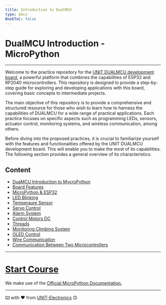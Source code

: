 ```yaml
---
title: Introduction to DualMCU
type: docs
BookToC: false
---
```


# DualMCU Introduction - MicroPython 
<!-- 
Bienvenido al repositorio de prácticas para la placa de desarrollo [UNIT DUALMCU](https://uelectronics.com/producto/unit-dualmcu-esp32-rp2040-tarjeta-de-desarrollo/), una plataforma poderosa que combina las capacidades del ESP32 y el RP2040. Este repositorio está diseñado para proporcionar una guía paso a paso en la exploración y desarrollo de aplicaciones con esta placa, abordando desde los conceptos básicos hasta proyectos intermedios.


El objetivo principal de este repositorio es brindar un recurso completo y estructurado para aquellos que deseen aprender a utilizar las capacidades de la DUALMCU para una amplia gama de aplicaciones prácticas. Cada práctica se enfoca en aspectos específicos como la programación de LEDs, sensores, control de actuadores, sistemas de monitoreo y comunicación inalámbrica, entre otros.

Antes de sumergirnos en las prácticas propuestas, es crucial familiarizarse con las características y funcionalidades que ofrece esta placa  de desarrollo UNIT DUALMCU, lo cual permitirá sacar el máximo provecho de sus capacidades. A continuación se explican sus características de forma general. 

## Contenido
- [Introducción al curso de DualMCU con MicroPython](/)
- [Conociendo el hardware](/docs/1-descripcion-general/)
- [Micropython y el ESP32](/docs/2-micropython/)
- [LED Intermitente](/docs/3-led_intermitente/)
- [Sensor de Temperatura](/docs/4-sensor_de_temperatura/)
- [Control de Servo](/docs/5-control_servo/) 
- [Sistema de Alarma](/docs/6-sistema_de_alarma/)
- [Control de Motores](/docs/7-control_de_motores_dc/)
- [Termóstato Inteligente](/docs/8-termostato_inteligente/)
- [Sistema de Monitoreo Ambiental](/docs/9-sistema_de_monitoreo_ambiental/)
- [Control de LCD o Pantalla OLED](/docs/10-control_de_pantalla_oled/)
- [Comunicación Inalámbrica](/docs/11-comunicacion_inalambrica/)
- [Comunicación entre microcontrolador ESP32 y RP2040](/docs/12-comunicacion_esp32_rp2040) -->

-------------------------------------------
Welcome to the practice repository for the <a href="https://github.com/UNIT-Electronics/DualMCU" target="_blank">UNIT DUALMCU development board</a>, a powerful platform that combines the capabilities of ESP32 and RP2040 microcontrollers. This repository is designed to provide a step-by-step guide for exploring and developing applications with this board, covering basic concepts to intermediate projects.

The main objective of this repository is to provide a comprehensive and structured resource for those who wish to learn how to harness the capabilities of DUALMCU for a wide range of practical applications. Each practice focuses on specific aspects such as programming LEDs, sensors, actuator control, monitoring systems, and wireless communication, among others.

Before diving into the proposed practices, it is crucial to familiarize yourself with the features and functionalities offered by the UNIT DUALMCU development board. This will enable you to make the most of its capabilities. The following section provides a general overview of its characteristics.
## Content
- [DuaMCU Introduction to MycroPython](/dual)
- [Board Features](/dual/docs/1-descripcion-general/)
- [MicroPython & ESP32](/dual/docs/2-micropython/)
- [LED Blinking](/dual/docs/3-led_intermitente/)
- [Temperaure Sensor ](/dual/docs/4-sensor_de_temperatura/)
- [Servo Control](/dual/docs/5-control_servo/) 
- [Alarm System](/dual/docs/6-sistema_de_alarma/)
- [Control Motors DC](/dual/docs/7-control_de_motores_dc/)
- [Threads](/dual/docs/8-hilos/)
- [Monitoring Climbing System](/docs/9-sistema_de_monitoreo_ambiental/)
- [OLED Control](/dual/docs/10-control_de_pantalla_oled/)
- [Wire Communication](/dual/docs/11-comunicacion_inalambrica/)
- [Communication Between Two Microcontrollers](/dual/docs/12-comunicacion_esp32_rp2040/)






-------------------------------------------
# [Start Course](/docs/1-descripcion-general/)



We make use of the [Official MicroPython Documentation.](https://docs.micropython.org/en/latest/index.html)

---
⌨️ with ❤️ from [UNIT-Electronics](https://github.com/UNIT-Electronics) 😊